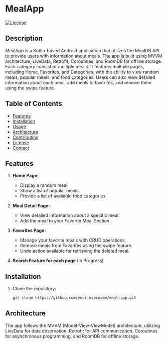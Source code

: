 # MealApp

[![License](https://img.shields.io/badge/license-MIT-blue.svg)](LICENSE)

## Description

MealApp is a Kotlin-based Android application that utilizes the MealDB API to provide users with information about meals. The app is built using MVVM architecture, LiveData, Retrofit, Coroutines, and RoomDB for offline storage. Each category consist of multiple meals.
It features multiple pages, including Home, Favorites, and Categories, with the ability to view random meals, popular meals, and food categories. Users can also view detailed information about each meal, add meals to favorites, and remove them using the swipe feature.

## Table of Contents

- [Features](#features)
- [Installation](#installation)
- [Usage](#usage)
- [Architecture](#architecture)
- [Contributing](#contributing)
- [License](#license)
- [Contact](#contact)

## Features

1. **Home Page:**
   - Display a random meal.
   - Show a list of popular meals.
   - Provide a list of available food categories.

2. **Meal Detail Page:**
   - View detailed information about a specific meal.
   - Add the meal to your Favorite Meal Section.

3. **Favorites Page:**
   - Manage your favorite meals with CRUD operations.
   - Remove meals from Favorites using the swipe feature.
   - Undo action available for retrieving the deleted meal.

4. **Search Feature for each page** (In Progress)     

## Installation

1. Clone the repository:

   ```bash
   git clone https://github.com/your-username/meal-app.git

## Architecture
The app follows the MVVM (Model-View-ViewModel) architecture, utilizing LiveData for data observation,
Retrofit for API communication, Coroutines for asynchronous programming, and RoomDB for offline storage.


